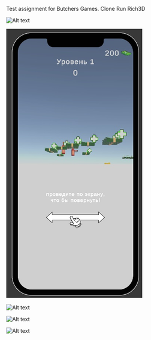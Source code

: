 Test assignment for Butchers Games.
Clone Run Rich3D

![Alt text](https://drive.google.com/file/d/16pBmHwgIdeWME8i1hGmiolXK9G1WC_Mp/view?usp=drive_link "Video result")

![Alt text](/Screenshots/Screenshot_1.jpg "Первый скрин.")

![Alt text](/Screenshots/Screenshots_2.jpg "Второй скрин.")

![Alt text](/Screenshots/Screenshots_3.jpg "Третий скрин.")

![Alt text](/Screenshots/Screenshots_4.jpg "Четвёртый скрин.")